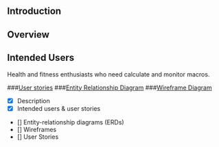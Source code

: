 ## Introduction

## Overview

## Intended Users 

Health and fitness enthusiasts who need calculate and monitor macros.

###[User stories](docs/user-stories.md)
###[Entity Relationship Diagram](docs/erd.md)
###[Wireframe Diagram](docs/wireframe.md)

* [x] Description
* [x] Intended users &amp; user stories
* [] Entity-relationship diagrams (ERDs)
* [] Wireframes
* [] User Stories